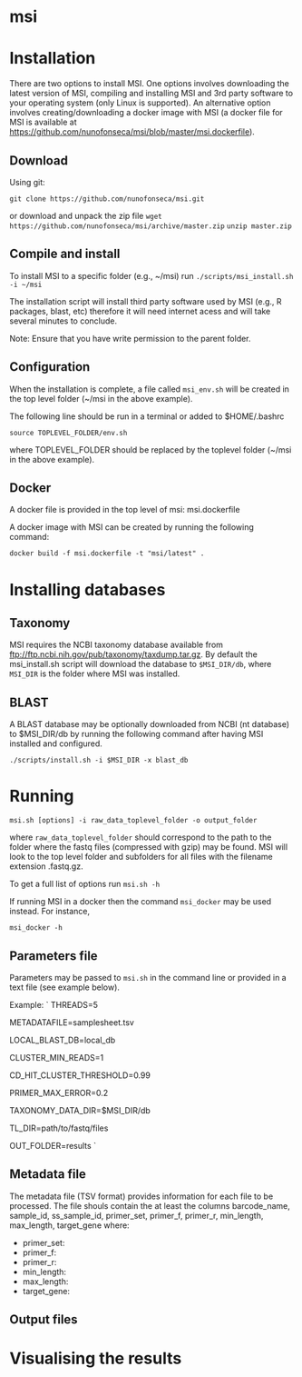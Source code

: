 # msi



# Installation

There are two options to install MSI. One options involves downloading the latest version of MSI, compiling and installing MSI and 3rd party software to your operating system (only Linux is supported). An alternative option involves creating/downloading a docker image with MSI (a docker file for MSI is available at https://github.com/nunofonseca/msi/blob/master/msi.dockerfile).

## Download

Using git:

`git clone https://github.com/nunofonseca/msi.git`

or download and unpack the zip file
`wget https://github.com/nunofonseca/msi/archive/master.zip`
`unzip master.zip`

## Compile and install

To install MSI to a specific folder (e.g., ~/msi) run
`./scripts/msi_install.sh -i ~/msi`

The installation script will install third party software used by MSI (e.g., R packages, blast, etc) therefore it will need internet acess and will take several minutes to conclude.

Note: Ensure that you have write permission to the parent folder.


## Configuration

When the installation is complete, a file called `msi_env.sh` will be created in the top level folder (~/msi in the above example).

The following line should be run in a terminal or added to $HOME/.bashrc

`source TOPLEVEL_FOLDER/env.sh`

where TOPLEVEL_FOLDER should be replaced by the toplevel folder (~/msi in the above example).

## Docker

A docker file is provided in the top level of msi: msi.dockerfile

A docker image with MSI can be created by running the following command:

`docker build -f msi.dockerfile -t "msi/latest" .`
 
 
# Installing databases


## Taxonomy

MSI requires the NCBI taxonomy database available from ftp://ftp.ncbi.nih.gov/pub/taxonomy/taxdump.tar.gz. By default the msi_install.sh script will download the database to `$MSI_DIR/db`, where `MSI_DIR` is the folder where MSI was installed.

## BLAST

A BLAST database may be optionally downloaded from NCBI (nt database) to $MSI_DIR/db by running the following command after having MSI installed and configured. 

`./scripts/install.sh -i $MSI_DIR -x blast_db`

# Running

`msi.sh [options] -i raw_data_toplevel_folder -o output_folder`

where `raw_data_toplevel_folder` should correspond to the path to the folder where the fastq files (compressed with gzip) may be found. MSI will look to the top level folder and subfolders for all files with the filename extension .fastq.gz.

To get a full list of options run
`msi.sh -h`

If running MSI in a docker then the command `msi_docker` may be used instead.
For instance,

`msi_docker -h`

## Parameters file

Parameters may be passed to `msi.sh` in the command line or provided in a text file (see example below). 

Example:
`
THREADS=5

METADATAFILE=samplesheet.tsv

LOCAL_BLAST_DB=local_db

CLUSTER_MIN_READS=1

CD_HIT_CLUSTER_THRESHOLD=0.99

PRIMER_MAX_ERROR=0.2

TAXONOMY_DATA_DIR=$MSI_DIR/db

TL_DIR=path/to/fastq/files

OUT_FOLDER=results
`

## Metadata file

The metadata file (TSV format) provides information for each file to be processed. The file shouls contain the at least the columns barcode_name, sample_id, ss_sample_id, primer_set, primer_f, primer_r, min_length, max_length, target_gene where:

- primer_set:
- primer_f:
- primer_r:
- min_length:
- max_length:
- target_gene:


## Output files

# Visualising the results
